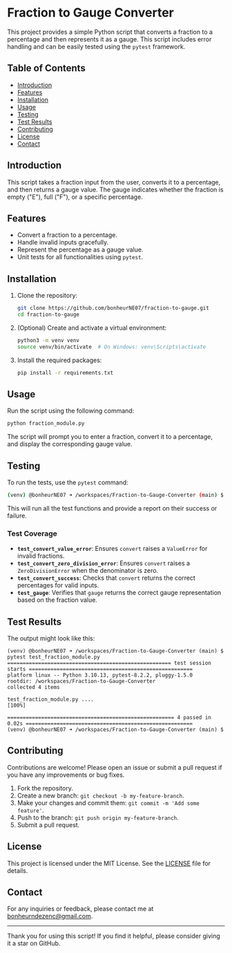 # Fraction to Gauge Converter

This project provides a simple Python script that converts a fraction to a percentage and then represents it as a gauge. This script includes error handling and can be easily tested using the `pytest` framework.

## Table of Contents

- [Introduction](#introduction)
- [Features](#features)
- [Installation](#installation)
- [Usage](#usage)
- [Testing](#testing)
- [Test Results](#test-results)
- [Contributing](#contributing)
- [License](#license)
- [Contact](#contact)

## Introduction

This script takes a fraction input from the user, converts it to a percentage, and then returns a gauge value. The gauge indicates whether the fraction is empty ("E"), full ("F"), or a specific percentage.

## Features

- Convert a fraction to a percentage.
- Handle invalid inputs gracefully.
- Represent the percentage as a gauge value.
- Unit tests for all functionalities using `pytest`.

## Installation

1. Clone the repository:

   ```bash
   git clone https://github.com/bonheurNE07/fraction-to-gauge.git
   cd fraction-to-gauge
   ```

2. (Optional) Create and activate a virtual environment:

   ```bash
   python3 -m venv venv
   source venv/bin/activate  # On Windows: venv\Scripts\activate
   ```

3. Install the required packages:

   ```bash
   pip install -r requirements.txt
   ```

## Usage

Run the script using the following command:

```bash
python fraction_module.py
```

The script will prompt you to enter a fraction, convert it to a percentage, and display the corresponding gauge value.

## Testing

To run the tests, use the `pytest` command:

```bash
(venv) @bonheurNE07 ➜ /workspaces/Fraction-to-Gauge-Converter (main) $ pytest test_fraction_module.py
```

This will run all the test functions and provide a report on their success or failure.

### Test Coverage

- **`test_convert_value_error`**: Ensures `convert` raises a `ValueError` for invalid fractions.
- **`test_convert_zero_division_error`**: Ensures `convert` raises a `ZeroDivisionError` when the denominator is zero.
- **`test_convert_success`**: Checks that `convert` returns the correct percentages for valid inputs.
- **`test_gauge`**: Verifies that `gauge` returns the correct gauge representation based on the fraction value.

## Test Results

The output might look like this:

```
(venv) @bonheurNE07 ➜ /workspaces/Fraction-to-Gauge-Converter (main) $ pytest test_fraction_module.py
===================================================== test session starts =====================================================
platform linux -- Python 3.10.13, pytest-8.2.2, pluggy-1.5.0
rootdir: /workspaces/Fraction-to-Gauge-Converter
collected 4 items                                                                                                             

test_fraction_module.py ....                                                                                            [100%]

====================================================== 4 passed in 0.02s ======================================================
(venv) @bonheurNE07 ➜ /workspaces/Fraction-to-Gauge-Converter (main) $ 
```

## Contributing

Contributions are welcome! Please open an issue or submit a pull request if you have any improvements or bug fixes.

1. Fork the repository.
2. Create a new branch: `git checkout -b my-feature-branch`.
3. Make your changes and commit them: `git commit -m 'Add some feature'`.
4. Push to the branch: `git push origin my-feature-branch`.
5. Submit a pull request.

## License

This project is licensed under the MIT License. See the [LICENSE](LICENSE) file for details.

## Contact

For any inquiries or feedback, please contact me at [bonheurndezenc@gmail.com](mailto:bonheurndezenc@gmail.com).

---

Thank you for using this script! If you find it helpful, please consider giving it a star on GitHub.
```
